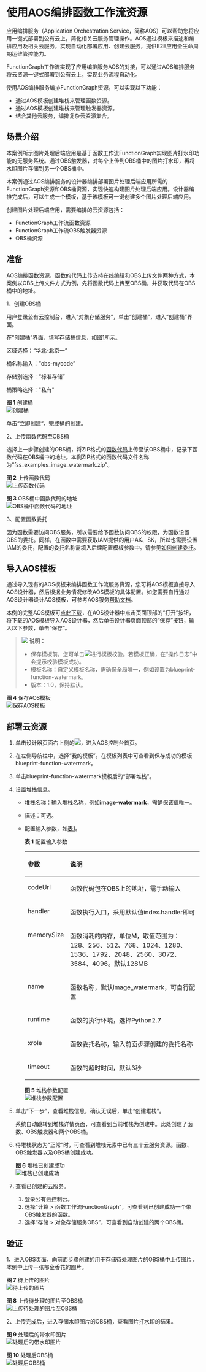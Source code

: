 # 使用AOS编排函数工作流资源<a name="ZH-CN_TOPIC_0149027408"></a>

应用编排服务（Application Orchestration Service，简称AOS）可以帮助您将应用一键式部署到公有云上，简化相关云服务管理操作。AOS通过模板来描述和编排应用及相关云服务，实现自动化部署应用、创建云服务，提供E2E应用全生命周期运维管控能力。

FunctionGraph工作流实现了应用编排服务AOS的对接，可以通过AOS编排服务将云资源一键式部署到公有云上，实现业务流程自动化。

使用AOS编排服务编排FunctionGraph资源，可以实现以下功能：

-   通过AOS模板创建堆栈来管理函数资源。
-   通过AOS模板创建堆栈来管理触发器资源。
-   结合其他云服务，编排复杂云资源集合。

## 场景介绍<a name="section83889103414"></a>

本案例所示图片处理后端应用是基于函数工作流FunctionGraph实现图片打水印功能的无服务系统。通过OBS触发器，对每个上传到OBS桶中的图片打水印，再将水印图片存储到另一个OBS桶中。

本案例通过AOS编排服务的设计器编排部署图片处理后端应用所需的FunctionGraph资源和OBS桶资源，实现快速构建图片处理后端应用。设计器编排完成后，可以生成一个模板，基于该模板可一键创建多个图片处理后端应用。

创建图片处理后端应用，需要编排的云资源包括：

-   FunctionGraph工作流函数资源
-   FunctionGraph工作流OBS触发器资源
-   OBS桶资源

## 准备<a name="section19845154719231"></a>

AOS编排函数资源，函数的代码上传支持在线编辑和OBS上传文件两种方式，本案例以OBS上传文件方式为例，先将函数代码上传至OBS桶，并获取代码在OBS桶中的地址。

1、创建OBS桶

用户登录公有云控制台，进入“对象存储服务”，单击“创建桶”，进入“创建桶”界面。

在“创建桶”界面，填写存储桶信息，如[图1](#fig1774412644714)所示。

区域选择：“华北-北京一”

桶名称输入：“obs-mycode”

存储别选择：“标准存储”

桶策略选择："私有"

**图 1**  创建桶<a name="fig1774412644714"></a>  
![](figures/创建桶.png "创建桶")

单击“立即创建“，完成桶的创建。

2、上传函数代码至OBS桶

选择上一步骤创建的OBS桶，将ZIP格式的[函数代码](https://functionstage-examples.obs.myhwclouds.com/fss_examples_image_watermark.zip)上传至该OBS桶中，记录下函数代码在OBS桶中的地址。本例ZIP格式的函数代码文件名称为“fss\_examples\_image\_watermark.zip”。

**图 2**  上传函数代码<a name="fig3263163455510"></a>  
![](figures/上传函数代码.png "上传函数代码")

**图 3**  OBS桶中函数代码的地址<a name="fig1516442316019"></a>  
![](figures/OBS桶中函数代码的地址.png "OBS桶中函数代码的地址")

3、配置函数委托

因为函数需要访问OBS服务，所以需要给予函数访问OBS的权限，为函数设置OBS的委托。同样，在函数中需要获取IAM提供的用户AK、SK，所以也需要设置IAM的委托，配置的委托名称需填入后续配置模板参数中。请参见[如何创建委托](http://support.huaweicloud.com/usermanual-iam/zh-cn_topic_0046613147.html)。

## 导入AOS模板<a name="section33649418811"></a>

通过导入现有的AOS模板来编排函数工作流服务资源，您可将AOS模板直接导入AOS设计器，然后根据业务情况修改AOS模板的具体配置。如您需要自行通过AOS设计器设计AOS模板，可参考AOS服务[帮助文档](https://support.huaweicloud.com/usermanual-aos/aos_01_0000.html)。

本例的完整AOS模板可[点此下载](https://functionstage-examples.obs.cn-north-1.myhwclouds.com/blueprint-function-watermark.yaml)，在AOS设计器中点击页面顶部的“打开”按钮，将下载的AOS模板导入AOS设计器，然后单击设计器页面顶部的“保存”按钮，输入以下参数，单击“保存”。

>![](public_sys-resources/icon-note.gif) **说明：**   
>-   保存模板前，您可单击![](figures/icon-check.png)进行模板校验。若模板正确，在“操作日志”中会提示校验模板成功。  
>-   模板名称：自定义模板名称，需确保全局唯一，例如设置为blueprint-function-watermark。  
>-   版本：1.0，保持默认。  

**图 4**  保存AOS模板<a name="fig845494641813"></a>  
![](figures/保存AOS模板.png "保存AOS模板")

## 部署云资源<a name="section1065818226204"></a>

1.  单击设计器页面右上侧的![](figures/icon-delete.png)，进入AOS控制台首页。
2.  在左侧导航栏中，选择“我的模板”。在模板列表中可查看到保存成功的模板blueprint-function-watermark。
3.  单击blueprint-function-watermark模板后的“部署堆栈”。
4.  设置堆栈信息。
    -   堆栈名称：输入堆栈名称，例如**image-watermark**，需确保该值唯一。
    -   描述：可选。
    -   配置输入参数，如[表1](#table14183337372)。

        **表 1**  配置输入参数

        <a name="table14183337372"></a>
        <table><thead align="left"><tr id="row171801934375"><th class="cellrowborder" valign="top" width="24%" id="mcps1.2.3.1.1"><p id="p318011313717"><a name="p318011313717"></a><a name="p318011313717"></a><strong id="b181803316379"><a name="b181803316379"></a><a name="b181803316379"></a>参数</strong></p>
        </th>
        <th class="cellrowborder" valign="top" width="76%" id="mcps1.2.3.1.2"><p id="p21808383718"><a name="p21808383718"></a><a name="p21808383718"></a><strong id="b1180234379"><a name="b1180234379"></a><a name="b1180234379"></a>说明</strong></p>
        </th>
        </tr>
        </thead>
        <tbody><tr id="row818020353714"><td class="cellrowborder" valign="top" width="24%" headers="mcps1.2.3.1.1 "><p id="p3180123143718"><a name="p3180123143718"></a><a name="p3180123143718"></a>codeUrl</p>
        </td>
        <td class="cellrowborder" valign="top" width="76%" headers="mcps1.2.3.1.2 "><p id="p518017315378"><a name="p518017315378"></a><a name="p518017315378"></a>函数代码包在OBS上的地址，需手动输入</p>
        </td>
        </tr>
        <tr id="row1018053153717"><td class="cellrowborder" valign="top" width="24%" headers="mcps1.2.3.1.1 "><p id="p1118043183719"><a name="p1118043183719"></a><a name="p1118043183719"></a>handler</p>
        </td>
        <td class="cellrowborder" valign="top" width="76%" headers="mcps1.2.3.1.2 "><p id="p1318015316372"><a name="p1318015316372"></a><a name="p1318015316372"></a>函数执行入口，采用默认值index.handler即可</p>
        </td>
        </tr>
        <tr id="row1418033163717"><td class="cellrowborder" valign="top" width="24%" headers="mcps1.2.3.1.1 "><p id="p918013315373"><a name="p918013315373"></a><a name="p918013315373"></a>memorySize</p>
        </td>
        <td class="cellrowborder" valign="top" width="76%" headers="mcps1.2.3.1.2 "><p id="p2180031371"><a name="p2180031371"></a><a name="p2180031371"></a>函数消耗的内存，单位M，取值范围为：128、256、512、768、1024、1280、1536、1792、2048、2560、3072、3584、4096。默认128MB</p>
        </td>
        </tr>
        <tr id="row19180834373"><td class="cellrowborder" valign="top" width="24%" headers="mcps1.2.3.1.1 "><p id="p4180203103712"><a name="p4180203103712"></a><a name="p4180203103712"></a>name</p>
        </td>
        <td class="cellrowborder" valign="top" width="76%" headers="mcps1.2.3.1.2 "><p id="p11808315376"><a name="p11808315376"></a><a name="p11808315376"></a>函数名称，默认image_watermark，可自行配置</p>
        </td>
        </tr>
        <tr id="row141823383714"><td class="cellrowborder" valign="top" width="24%" headers="mcps1.2.3.1.1 "><p id="p318211312375"><a name="p318211312375"></a><a name="p318211312375"></a>runtime</p>
        </td>
        <td class="cellrowborder" valign="top" width="76%" headers="mcps1.2.3.1.2 "><p id="p218218303718"><a name="p218218303718"></a><a name="p218218303718"></a>函数的执行环境，选择Python2.7</p>
        </td>
        </tr>
        <tr id="row618214315371"><td class="cellrowborder" valign="top" width="24%" headers="mcps1.2.3.1.1 "><p id="p218214315377"><a name="p218214315377"></a><a name="p218214315377"></a>xrole</p>
        </td>
        <td class="cellrowborder" valign="top" width="76%" headers="mcps1.2.3.1.2 "><p id="p141825393720"><a name="p141825393720"></a><a name="p141825393720"></a>函数委托名称，输入前面步骤创建的委托名称</p>
        </td>
        </tr>
        <tr id="row20182638377"><td class="cellrowborder" valign="top" width="24%" headers="mcps1.2.3.1.1 "><p id="p2018273113716"><a name="p2018273113716"></a><a name="p2018273113716"></a>timeout</p>
        </td>
        <td class="cellrowborder" valign="top" width="76%" headers="mcps1.2.3.1.2 "><p id="p1018218315374"><a name="p1018218315374"></a><a name="p1018218315374"></a>函数的超时时间，默认3秒</p>
        </td>
        </tr>
        </tbody>
        </table>

        **图 5**  堆栈参数配置<a name="fig141831735372"></a>  
        ![](figures/堆栈参数配置.png "堆栈参数配置")

5.  单击“下一步”，查看堆栈信息，确认无误后，单击“创建堆栈”。

    系统自动跳转到堆栈详情页面，可查看到当前堆栈为创建中。此处创建了函数、OBS触发器和两个OBS桶。

6.  待堆栈状态为“正常”时，可查看到堆栈元素中已有三个云服务资源。函数、OBS触发器以及OBS桶创建成功。

    **图 6**  堆栈已创建成功<a name="fig2713251193918"></a>  
    ![](figures/堆栈已创建成功.png "堆栈已创建成功")

7.  查看已创建的云服务。
    1.  登录公有云控制台。
    2.  选择“计算 \> 函数工作流FunctionGraph”，可查看到已创建成功一个带OBS触发器的函数。
    3.  选择“存储 \> 对象存储服务OBS”，可查看到自动创建的两个OBS桶。


## 验证<a name="section848572224112"></a>

1、进入OBS页面，向前面步骤创建的用于存储待处理图片的OBS桶中上传图片，本例中上传一张郁金香花的图片。

**图 7**  待上传的图片<a name="fig1044442244315"></a>  
![](figures/待上传的图片.png "待上传的图片")

**图 8**  上传待处理的图片至OBS桶<a name="fig8530202312441"></a>  
![](figures/上传待处理的图片至OBS桶.png "上传待处理的图片至OBS桶")

2、上传完成后，进入存储水印图片的OBS桶，查看图片打水印的结果。

**图 9**  处理后的带水印图片<a name="fig1912214421463"></a>  
![](figures/处理后的带水印图片.png "处理后的带水印图片")

**图 10**  处理后OBS桶<a name="fig22948584465"></a>  
![](figures/处理后OBS桶.png "处理后OBS桶")

